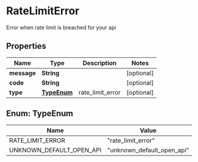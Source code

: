 

# RateLimitError

Error when rate limit is breached for your api

## Properties

| Name | Type | Description | Notes |
|------------ | ------------- | ------------- | -------------|
|**message** | **String** |  |  [optional] |
|**code** | **String** |  |  [optional] |
|**type** | [**TypeEnum**](#TypeEnum) | rate_limit_error |  [optional] |



## Enum: TypeEnum

| Name | Value |
|---- | -----|
| RATE_LIMIT_ERROR | &quot;rate_limit_error&quot; |
| UNKNOWN_DEFAULT_OPEN_API | &quot;unknown_default_open_api&quot; |



